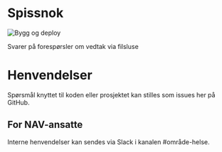 # Spissnok

![Bygg og deploy](https://github.com/navikt/helse-spissnok/workflows/master/badge.svg)

Svarer på forespørsler om vedtak via filsluse

# Henvendelser

Spørsmål knyttet til koden eller prosjektet kan stilles som issues her på GitHub.

## For NAV-ansatte

Interne henvendelser kan sendes via Slack i kanalen #område-helse.
